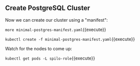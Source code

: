 
## Create PostgreSQL Cluster

Now we can create our cluster using a "manifest":

`more minimal-postgres-manifest.yaml`{{execute}}

`kubectl create -f minimal-postgres-manifest.yaml`{{execute}}

Watch for the nodes to come up:

`kubectl get pods -L spilo-role`{{execute}}
